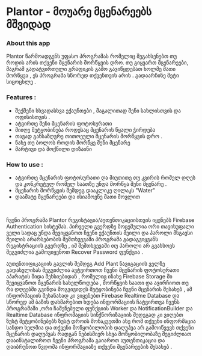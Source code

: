 # Plantor - მოუარე მცენარეებს მშვიდად

### About this app 

Plantor წარმოადგენს უფასო პროგრამას 
რომელიც შეგახსენებთ თუ როდის არის
თქვენი მცენარის მორწყვის დრო. თუ 
გიყვართ მცენარეები, მაგრამ გადატვირთული
გრაფიკის გამო გავიწყდებათ ხოლმე მათი
მორწყვა , ეს პროგრამა სწორედ თქვენთვის 
არის . გადაარჩინე მეტი სიცოცხლე .


### Features : 

- შექმენი სხვადასხვა ექაუნთები , მაგალითად შენი სახლისთვის და ოფისისთვის . 
- ატვირთე შენი მცენარის ფოტოსურათი
- მიიღე შეტყობინება როდესაც მცენარის წყალი ჭირდება
- თავად განსაზღვრე თითოეული მცენარის მორწყვის დრო . 
- ნახე თუ ბოლოს როდის მორწყე შენი მცენარე 
- მარტივი და მოქნილი დიზაინი 

### How to use : 

- ატვირთე მცენარის ფოტოსურათი და მიუთითე თუ 
კვირის რომელ დღეს და კონკრეტულ რომელ საათზე უნდა მორწყა შენი მცენარე .  
- მცენარის მორწყვის შემდეგ დააკლიკე ღილაკს "Water" 
- დაამატე მცენარეები და ისიამოვნე მათი მოვლით 

<br>

ჩვენი პროგრამა Plantor რეგისტაცია/აუთენთიკაციისთვის იყენებს Firebase Authentication სისტემას. 
პირველი გვერდზე მოცემულია ორი თავისუფალი ველი სადაც უნდა შევიყვანოთ ჩვენი ექაუნთის მეილი და პაროლი 
მსგავსი მეილის არარსებობის შემთხვევაში პროგრამა გადაგვიყვანს რეგისტრაციის გვერდზე , იმ შემთხვევაში თუ პაროლი არ გვახსოვს შეგვიძლია გამოვიყენოთ Recover Password ფუნქცია . 

აუთენთიფიკაციის გავლის შემდეგ Add Plant ნავიგაციის ველზე გადასვლისას შეგვიძლია ავტვირთოთ ჩვენი მცენარის ფოტოსურათი აპარატის შიდა მეხსიებიდან , რომელიც ინახე Firebase Storage ში
შევიყვანოთ მცენარის სახელწოდება , მორწყვის საათი და ავირჩიოთ თუ რა დღეებში გვინდა მოგვივიდეს შეტყობინება ჩვენი მცენარის შესახებ , ამ ინფორმაციის შესანახად კი ვიყენებთ Firebase Realtime Database 
და სწორედ ამ ბაზის დახმარებით ხდება ინფორმაციის ჩატვირთვა ჩვენს პროგრამაში ,ორი ჩაშენებული ფუნქციის Worker და NotificationBuilder და Realtime Database ინფრომაციის სინქნორიზაციის შედეგად კი ვიღებთ ზუსტ შეტყობინებებს ზუსტ დროის მონაკვეთში
ასე რომ თქვენი ინფორმაცია სანდო ხელშია და თქვენი მოწყობილობის დაღუპვა არ გამოიწვევს თქვენი მცენარის დაღუპვას რადგან ნებისმიერ სხვა მოწყობილობაზე შეგიძლიათ დააინსტალიროთ ჩვენი პროგრამა 
გაიაროთ აუთენთიკაცია და დაიბრუნოთ წვდომა ინფორმაციაზე თქვენი მცენარეების შესახებ . 


